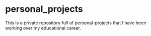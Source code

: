 # personal_projects
This is a private repository full of personal-projects that I have been working over my educational career.
